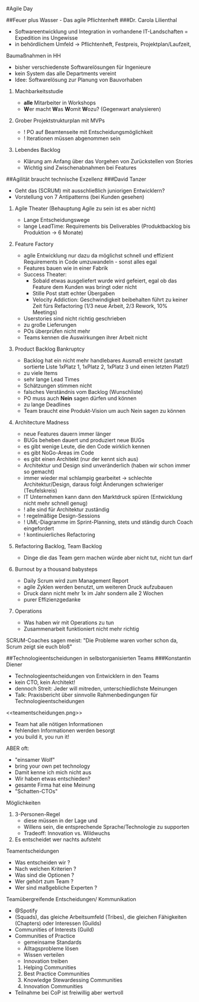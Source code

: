 #Agile Day

##Feuer plus Wasser - Das agile Pflichtenheft
###Dr. Carola Lilienthal
* Softwareentwicklung und Integration in vorhandene IT-Landschaften = Expedition ins Ungewisse
* in behördlichem Umfeld -> Pflichtenheft, Festpreis, Projektplan/Laufzeit,

Baumaßnahmen in HH
* bisher verschiedenste Softwarelösungen für Ingenieure
* kein System das alle Departments vereint
* Idee: Softwarelösung zur Planung von Bauvorhaben

1. Machbarkeitsstudie
    - **alle** Mitarbeiter in Workshops
    - **W**er macht **W**as **W**omit **W**ozu? (Gegenwart analysieren)

2. Grober Projektstrukturplan mit MVPs
    * ! PO auf Beamtenseite mit Entscheidungsmöglichkeit
    * ! Iterationen müssen abgenommen sein

3. Lebendes Backlog
    * Klärung am Anfang über das Vorgehen von Zurückstellen von Stories
    * Wichtig sind Zwischenabnahmen bei Features
 

##Agilität braucht technische Exzellenz
###David Tanzer
* Geht das (SCRUM) mit ausschließlich juniorigen Entwicklern?
* Vorstellung von 7 Antipatterns (bei Kunden gesehen)
1. Agile Theater (Behauptung Agile zu sein ist es aber nicht) 
    * Lange Entscheidungswege
    * lange LeadTime: Requirements bis Deliverables (Produktbacklog bis Produktion -> 6 Monate)

2. Feature Factory
    * agile Entwicklung nur dazu da möglichst schnell und effizient Requirements in Code umzuwandeln - sonst alles egal
    * Features bauen wie in einer Fabrik
    * Success Theater:
      * Sobald etwas ausgeliefert wurde wird gefeiert, egal ob das Feature dem Kunden was bringt oder nicht
      * Stille Post statt echter Übergaben
      * Velocity Addiction: Geschwindigkeit beibehalten führt zu keiner Zeit fürs Refactoring (1/3 neue Arbeit, 2/3 Rework, 10% Meetings)
    * Userstories sind nicht richtig geschrieben
    * zu große Lieferungen
    * POs überprüfen nicht mehr
    * Teams kennen die Auswirkungen ihrer Arbeit nicht

3. Product Backlog Bankruptcy
    * Backlog hat ein nicht mehr handlebares Ausmaß erreicht (anstatt sortierte Liste 1xPlatz 1, 1xPlatz 2, 1xPlatz 3 und einen letzten Platz!)
    * zu viele Items
    * sehr lange Lead Times
    * Schätzungen stimmen nicht
    * falsches Verständnis vom Backlog (Wunschliste)
    * PO muss auch **Nein** sagen dürfen und können
    * zu lange Deadlines
    * Team braucht eine Produkt-Vision um auch Nein sagen zu können

4. Architecture Madness
    * neue Features dauern immer länger
    * BUGs beheben dauert und produziert neue BUGs
    * es gibt wenige Leute, die den Code wirklich kennen
    * es gibt NoGo-Areas im Code
    * es gibt einen Architekt (nur der kennt sich aus)
    * Architektur und Design sind unveränderlich (haben wir schon immer so gemacht)
    * immer wieder mal schlampig gearbeitet -> schlechte Architektur/Design, daraus folgt Änderungen schwieriger (Teufelskreis)
    * IT Unternehmen kann dann den Marktdruck spüren (Entwicklung nicht mehr schnell genug)
    * ! alle sind für Architektur zuständig
    * ! regelmäßige Design-Sessions
    * ! UML-Diagramme im Sprint-Planning, stets und ständig durch Coach eingefordert
    * ! kontinuierliches Refactoring

5. Refactoring Backlog, Team Backlog
    * Dinge die das Team gern machen würde aber nicht tut, nicht tun darf

6. Burnout by a thousand babysteps
    * Daily Scrum wird zum Management Report
    * agile Zyklen werden benutzt, um weiteren Druck aufzubauen
    * Druck dann nicht mehr 1x im Jahr sondern alle 2 Wochen
    * purer Effizienzgedanke

7. Operations
    * Was haben wir mit Operations zu tun
    * Zusammenarbeit funktioniert nicht mehr richtig

SCRUM-Coaches sagen meist: "Die Probleme waren vorher schon da, Scrum zeigt sie euch bloß"

##Technologieentscheidungen in selbstorganisierten Teams
###Konstantin Diener
* Technologieentscheidungen von Entwicklern in den Teams
* kein CTO, kein Architekt!
* dennoch Streit: Jeder will mitreden, unterschiedlichste Meinungen
* Talk: Praxisbericht über sinnvolle Rahmenbedingungen für Technologieentscheidungen

<<teamentscheidungen.png>>

* Team hat alle nötigen Informationen
* fehlenden Informationen werden besorgt 
* you build it, you run it!

ABER oft:
* "einsamer Wolf"
* bring your own pet technology
* Damit kenne ich mich nicht aus
* Wir haben etwas entschieden?
* gesamte Firma hat eine Meinung
* "Schatten-CTOs"

Möglichkeiten
1. 3-Personen-Regel
    * diese müssen in der Lage und
    * Willens sein, die entsprechende Sprache/Technologie zu supporten
    * Tradeoff: Innovation vs. Wildwuchs
2. Es entscheidet wer nachts aufsteht

Teamentscheidungen
* Was entscheiden wir ?
* Nach welchen Kriterien ?
* Was sind die Optionen ?
* Wer gehört zum Team ?
* Wer sind maßgebliche Experten ?

Teamübergreifende Entscheidungen/ Kommunikation
* @Spotify
* (Squads), das gleiche Arbeitsumfeld (Tribes), die gleichen Fähigkeiten (Chapters) oder Interessen (Guilds)
* Communities of Interests (Guild)
* Communities of Practice
    * gemeinsame Standards
    * Alltagsprobleme lösen
    * Wissen verteilen
    * Innovation treiben
    1. Helping Communities
    2. Best Practice Communities
    3. Knowledge Stewardessing Communities
    4. Innovation Communities
* Teilnahme bei CoP ist freiwillig aber wertvoll
